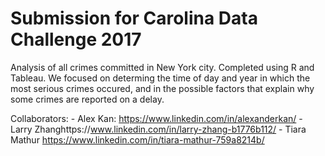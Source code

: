 # Submission for Carolina Data Challenge 2017 

Analysis of all crimes committed in New York city. Completed using R and Tableau.
We focused on determing the time of day and year in which the most serious crimes occured, and in the possible factors that explain why some crimes are reported on a delay.
 
Collaborators:
	- Alex Kan: https://www.linkedin.com/in/alexanderkan/
	- Larry Zhanghttps://www.linkedin.com/in/larry-zhang-b1776b112/
	- Tiara Mathur	https://www.linkedin.com/in/tiara-mathur-759a8214b/
